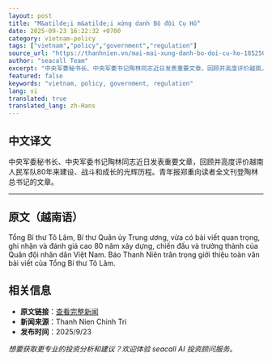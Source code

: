 ```yaml
---
layout: post
title: "M&atilde;i m&atilde;i xứng danh Bộ đội Cụ Hồ"
date: 2025-09-23 16:22:32 +0700
category: vietnam-policy
tags: ["vietnam","policy","government","regulation"]
source_url: "https://thanhnien.vn/mai-mai-xung-danh-bo-doi-cu-ho-185250923135610518.htm"
author: "seacall Team"
excerpt: "中央军委秘书长、中央军委书记陶林同志近日发表重要文章，回顾并高度评价越南人民军队80年来建设、战斗和成长的光辉历程。青年报郑重向读者全文刊登陶林总书记的文章。..."
featured: false
keywords: "vietnam, policy, government, regulation"
lang: vi
translated: true
translated_lang: zh-Hans
---
```


## 中文译文

中央军委秘书长、中央军委书记陶林同志近日发表重要文章，回顾并高度评价越南人民军队80年来建设、战斗和成长的光辉历程。青年报郑重向读者全文刊登陶林总书记的文章。

---

## 原文（越南语）

Tổng B&iacute; thư T&ocirc; L&acirc;m, B&iacute; thư Qu&acirc;n ủy Trung ương, vừa c&oacute; b&agrave;i viết quan trọng, ghi nhận v&agrave; đ&aacute;nh gi&aacute; cao 80 năm x&acirc;y dựng, chiến đấu v&agrave; trưởng th&agrave;nh của Qu&acirc;n đội nh&acirc;n d&acirc;n Việt Nam. B&aacute;o Thanh Ni&ecirc;n tr&acirc;n trọng giới thiệu to&agrave;n văn b&agrave;i viết của Tổng B&iacute; thư T&ocirc; L&acirc;m.

## 相关信息

- **原文链接**：[查看完整新闻](https://thanhnien.vn/mai-mai-xung-danh-bo-doi-cu-ho-185250923135610518.htm)
- **新闻来源**：Thanh Nien Chinh Tri
- **发布时间**：2025/9/23

*想要获取更专业的投资分析和建议？欢迎体验 seacall AI 投资顾问服务。*